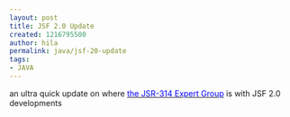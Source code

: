 ```yaml
---
layout: post
title: JSF 2.0 Update
created: 1216795500
author: hila
permalink: java/jsf-20-update
tags:
- JAVA
---
```

<p><span id="thmr_42" class="thmr_call"><span id="thmr_6" class="thmr_call"><p>an ultra quick update on where <u><font color="#0000ff">the JSR-314 Expert Group</font></u> is with JSF 2.0 developments</p></span></span></p>
